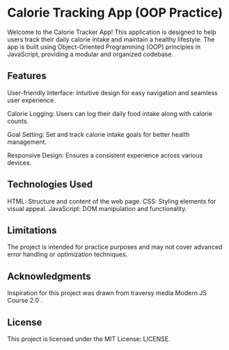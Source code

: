 # Calorie Tracking App (OOP Practice)

Welcome to the Calorie Tracker App! This application is designed to help users track their daily calorie intake and maintain a healthy lifestyle. The app is built using Object-Oriented Programming (OOP) principles in JavaScript, providing a modular and organized codebase.

## Features

User-friendly Interface: Intuitive design for easy navigation and seamless user experience.

Calorie Logging: Users can log their daily food intake along with calorie counts.

Goal Setting: Set and track calorie intake goals for better health management.

Responsive Design: Ensures a consistent experience across various devices.

## Technologies Used

HTML: Structure and content of the web page.
CSS: Styling elements for visual appeal.
JavaScript: DOM manipulation and functionality.

## Limitations

The project is intended for practice purposes and may not cover advanced error handling or optimization techniques.

## Acknowledgments

Inspiration for this project was drawn from traversy media Modern JS Course 2.0 .

## License

This project is licensed under the MIT License: LICENSE.
